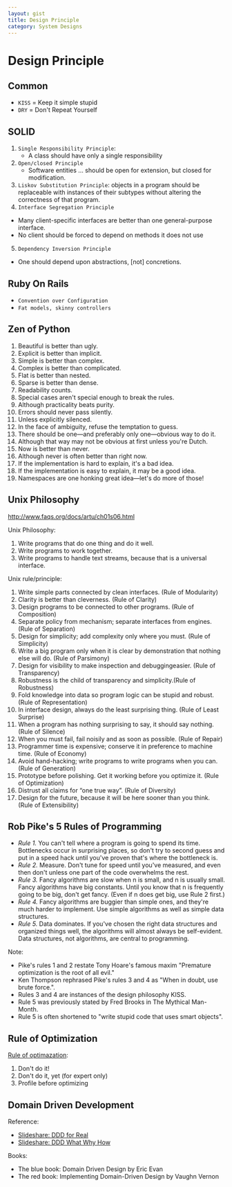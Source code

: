 ```yaml
---
layout: gist
title: Design Principle
category: System Designs
---
```


# Design Principle

## Common

- `KISS` = Keep it simple stupid
- `DRY` = Don't Repeat Yourself

## SOLID 
1. `Single Responsibility Principle`: 
   - A class should have only a single responsibility
2. `Open/closed Principle`
   - Software entities … should be open for extension, but closed for modification.
3. `Liskov Substitution Principle`: objects in a program should be replaceable with instances of their subtypes without altering the correctness of that program.
4. `Interface Segregation Principle`
  - Many client-specific interfaces are better than one general-purpose interface.
  - No client should be forced to depend on methods it does not use
5. `Dependency Inversion Principle`
  - One should depend upon abstractions, [not] concretions.


## Ruby On Rails

- `Convention over Configuration`
- `Fat models, skinny controllers`

## Zen of Python

1. Beautiful is better than ugly.
2. Explicit is better than implicit.
3. Simple is better than complex.
4. Complex is better than complicated.
5. Flat is better than nested.
6. Sparse is better than dense.
7. Readability counts.
8. Special cases aren't special enough to break the rules.
9. Although practicality beats purity.
10. Errors should never pass silently.
11. Unless explicitly silenced.
12. In the face of ambiguity, refuse the temptation to guess.
13. There should be one—and preferably only one—obvious way to do it.
14. Although that way may not be obvious at first unless you're Dutch.
15. Now is better than never.
16. Although never is often better than right now.
17. If the implementation is hard to explain, it's a bad idea.
18. If the implementation is easy to explain, it may be a good idea.
19. Namespaces are one honking great idea—let's do more of those!

## Unix Philosophy

<http://www.faqs.org/docs/artu/ch01s06.html>

Unix Philosophy:
1. Write programs that do one thing and do it well.
2. Write programs to work together.
3. Write programs to handle text streams, because that is a universal interface.

Unix rule/principle:
1. Write simple parts connected by clean interfaces. (Rule of Modularity)
2. Clarity is better than cleverness. (Rule of Clarity)
3. Design programs to be connected to other programs. (Rule of Composition)
4. Separate policy from mechanism; separate interfaces from engines. (Rule of Separation)
5. Design for simplicity; add complexity only where you must. (Rule of Simplicity)
6. Write a big program only when it is clear by demonstration that nothing else will do. (Rule of Parsimony)
7. Design for visibility to make inspection and debuggingeasier. (Rule of Transparency)
8. Robustness is the child of transparency and simplicity.(Rule of Robustness)
9. Fold knowledge into data so program logic can be stupid and robust. (Rule of Representation)
10. In interface design, always do the least surprising thing. (Rule of Least Surprise)
11. When a program has nothing surprising to say, it should say nothing. (Rule of Silence)
12. When you must fail, fail noisily and as soon as possible. (Rule of Repair)
13. Programmer time is expensive; conserve it in preference to machine time. (Rule of Economy)
14. Avoid hand-hacking; write programs to write programs when you can. (Rule of Generation)
15. Prototype before polishing. Get it working before you optimize it. (Rule of Optimization)
16. Distrust all claims for “one true way”. (Rule of Diversity)
17. Design for the future, because it will be here sooner than you think. (Rule of Extensibility)

## Rob Pike's 5 Rules of Programming

- *Rule 1.* You can't tell where a program is going to spend its time. Bottlenecks occur in surprising places, so don't try to second guess and put in a speed hack until you've proven that's where the bottleneck is.
- *Rule 2.* Measure. Don't tune for speed until you've measured, and even then don't unless one part of the code overwhelms the rest.
- *Rule 3.* Fancy algorithms are slow when n is small, and n is usually small. Fancy algorithms have big constants. Until you know that n is frequently going to be big, don't get fancy. (Even if n does get big, use Rule 2 first.)
- *Rule 4.* Fancy algorithms are buggier than simple ones, and they're much harder to implement. Use simple algorithms as well as simple data structures.
- *Rule 5.* Data dominates. If you've chosen the right data structures and organized things well, the algorithms will almost always be self-evident. Data structures, not algorithms, are central to programming.

Note:
- Pike's rules 1 and 2 restate Tony Hoare's famous maxim "Premature optimization is the root of all evil." 
- Ken Thompson rephrased Pike's rules 3 and 4 as "When in doubt, use brute force.". 
- Rules 3 and 4 are instances of the design philosophy KISS. 
- Rule 5 was previously stated by Fred Brooks in The Mythical Man-Month. 
- Rule 5 is often shortened to "write stupid code that uses smart objects".

## Rule of Optimization

[Rule of optimazation](https://wiki.c2.com/?RulesOfOptimization):
1. Don't do it!
2. Don't do it, yet (for expert only)
3. Profile before optimizing


## Domain Driven Development

Reference:
- [Slideshare: DDD for Real](https://www.slideshare.net/cyriux/ddd-for-real)
- [Slideshare: DDD What Why How](https://www.slideshare.net/alexeyzimarev/ddd-what-why-how-74199460)

Books: 
- The blue book: Domain Driven Design by Eric Evan
- The red book: Implementing Domain-Driven Design by Vaughn Vernon